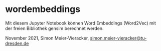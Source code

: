 # wordembeddings

Mit diesem Jupyter Notebook können Word Embeddings (Word2Vec) mit der freien Bibliothek gensim berechnet werden.

November 2021, Simon Meier-Vieracker, simon.meier-vieracker@tu-dresden.de
